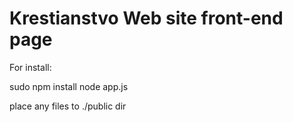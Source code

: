 Krestianstvo Web site front-end page
=====================================

For install:

sudo npm install
node app.js

place any files to ./public dir
